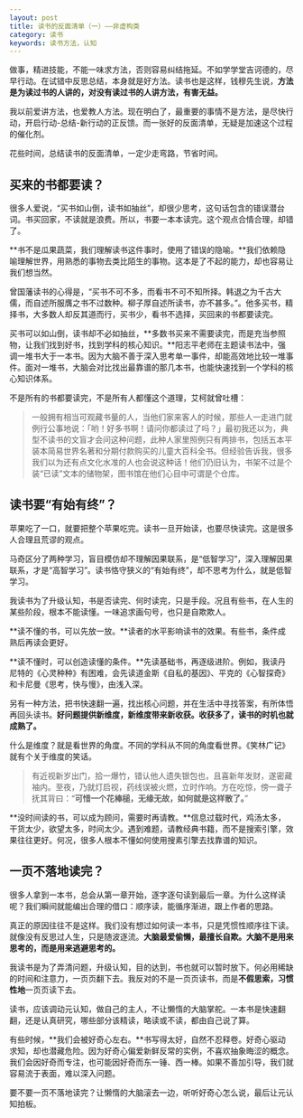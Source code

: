 ```yaml
---
layout: post
title: 读书的反面清单（一）——非虚构类
category: 读书
keywords: 读书方法，认知
---
```

做事，精进技能，不能一味求方法，否则容易纠结拖延。不如学学堂吉诃德的，尽早行动。在试错中反思总结，本身就是好方法。读书也是这样，钱穆先生说，**方法是为读过书的人讲的，对没有读过书的人讲方法，有害无益。**

我以前爱讲方法，也爱教人方法。现在明白了，最重要的事情不是方法，是尽快行动，开启行动-总结-新行动的正反馈。而一张好的反面清单，无疑是加速这个过程的催化剂。

花些时间，总结读书的反面清单，一定少走弯路，节省时间。

## 买来的书都要读？  ##
很多人爱说，“买书如山倒，读书如抽丝”，却很少思考，这句话包含的错误潜台词。书买回家，不读就是浪费。所以，书要一本本读完。这个观点合情合理，却错了。

**书不是瓜果蔬菜，我们理解读书这件事时，使用了错误的隐喻。**我们依赖隐喻理解世界，用熟悉的事物去类比陌生的事物。这本是了不起的能力，却也容易让我们想当然。

曾国藩读书的心得是，“买书不可不多，而看书不可不知所择。韩退之为千古大儒，而自述所服膺之书不过数种。柳子厚自述所读书，亦不甚多。”。他多买书，精择书，大多数人却反其道而行，买书少，看书不选择，买回来的书都要读完。

买书可以如山倒，读书却不必如抽丝，**多数书买来不需要读完，而是充当参照物，让我们找到好书，找到学科的核心知识。**阳志平老师在主题读书法中，强调一堆书大于一本书。因为大脑不善于深入思考单一事件，却能高效地比较一堆事件。面对一堆书，大脑会对比找出最靠谱的那几本书，也能快速找到一个学科的核心知识体系。

不是所有的书都要读完，不是所有人都懂这个道理，艾柯就曾吐槽：
> 一般拥有相当可观藏书量的人，当他们家来客人的时候，那些人一走进门就例行公事地说：「哟！好多书啊！请问你都读过了吗？」最初我还以为，典型不读书的文盲才会问这种问题，此种人家里照例只有两排书，包括五本平装本简易世界名著和分期付款购买的儿童大百科全书。但经验告诉我，很多我们以为还有点文化水准的人也会说这种话！他们仍旧认为，书架不过是个装“已读”文本的储物架，图书馆在他们心目中可谓是个仓库。

## 读书要“有始有终”？  ##
苹果吃了一口，就要把整个苹果吃完。读书一旦开始读，也要尽快读完。这是很多人合理且荒谬的观点。

马奇区分了两种学习，盲目模仿却不理解因果联系，是“低智学习”，深入理解因果联系，才是“高智学习”。读书恪守狭义的“有始有终”，却不思考为什么，就是低智学习。

我读书为了升级认知，书是否读完、何时读完，只是手段。况且有些书，在人生的某些阶段，根本不能读懂。一味追求画句号，也只是自欺欺人。

**读不懂的书，可以先放一放。**读者的水平影响读书的效果。有些书，条件成熟后再读会更好。

**读不懂时，可以创造读懂的条件。**先读基础书，再逐级进阶。例如，我读丹尼特的《心灵种种》有困难，会先读道金斯《自私的基因》、平克的《心智探奇》和卡尼曼《思考，快与慢》，由浅入深。

另有一种方法，把书快速翻一遍，找出核心问题，并在生活中寻找答案，有所体悟再回头读书。**好问题提供新维度，新维度带来新收获。收获多了，读书的时机也就成熟了。**

什么是维度？就是看世界的角度。不同的学科从不同的角度看世界。《笑林广记》就有个关于维度的笑话。

> 有近视新岁出门，拾一爆竹，错认他人遗失银包也，且喜新年发财，遂密藏袖内。至夜，乃就灯启视，药线误被火燃，立时作响。方在吃惊，傍一聋子抚其背曰：“**可惜一个花棒槌，无缘无故，如何就是这样散了。**”

**没时间读的书，可以成为顾问，需要时再请教。**信息过载时代，鸡汤太多，干货太少，欲望太多，时间太少。遇到难题，请教经典书籍，而不是搜索引擎，效果往往更好。何况，很多人根本不懂如何使用搜素引擎去找靠谱的知识。

## 一页不落地读完？ ##

很多人拿到一本书，总会从第一章开始，逐字逐句读到最后一章。为什么这样读呢？我们瞬间就能编出合理的借口：顺序读，能循序渐进，跟上作者的思路。

真正的原因往往不是这样。我们没有想过如何读一本书，只是凭惯性顺序往下读。就像没有反思过人生，只是随波逐流。**大脑最爱偷懒，最擅长自欺。大脑不是用来思考的，而是用来逃避思考的。**

我读书是为了弄清问题，升级认知，目的达到，书也就可以暂时放下。何必用稀缺的时间和注意力，一页页翻下去。我反对的不是一页页读书，而是**不假思索，习惯性地**一页页读下去。

读书，应该调动元认知，做自己的主人，不让懒惰的大脑掌舵。一本书是快速翻翻，还是认真研究，哪些部分该精读，略读或不读，都由自己说了算。

有些时候，**我们会被好奇心左右。**书写得太好，自然不忍释卷。好奇心驱动求知，却也潜藏危险。因为好奇心偏爱新鲜反常的实例，不喜欢抽象晦涩的概念。我们会因好奇而专注，也可能因好奇而东一锤、西一棒。如果不善加引导，我们就容易流于表面，难以深入问题。

要不要一页不落地读完？让懒惰的大脑滚去一边，听听好奇心怎么说，最后让元认知拍板。